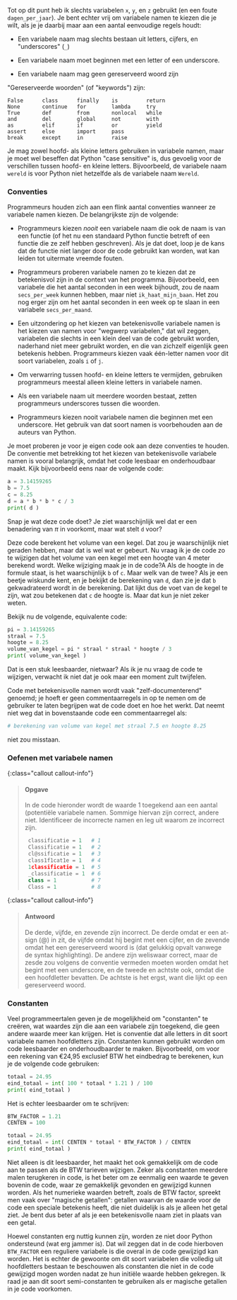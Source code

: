 Tot op dit punt heb ik slechts variabelen `x`, `y`, en `z` gebruikt (en
een foute `dagen_per_jaar`). Je bent echter vrij om variabele namen te
kiezen die je wilt, als je je daarbij maar aan een aantal eenvoudige
regels houdt:

-   Een variabele naam mag slechts bestaan uit letters, cijfers, en
    "underscores" (`_`)

-   Een variabele naam moet beginnen met een letter of een underscore.

-   Een variabele naam mag geen gereserveerd woord zijn

"Gereserveerde woorden" (of "keywords") zijn:

    False      class      finally    is         return
    None       continue   for        lambda     try
    True       def        from       nonlocal   while
    and        del        global     not        with
    as         elif       if         or         yield
    assert     else       import     pass
    break      except     in         raise

Je mag zowel hoofd- als kleine letters gebruiken in variabele namen,
maar je moet wel beseffen dat Python "case sensitive" is, dus gevoelig
voor de verschillen tussen hoofd- en kleine letters. Bijvoorbeeld, de
variabele naam `wereld` is voor Python niet hetzelfde als de variabele
naam `Wereld`.

### Conventies 

Programmeurs houden zich aan een flink aantal conventies wanneer ze 
variabele namen kiezen. De belangrijkste zijn de volgende:

-   Programmeurs kiezen *nooit* een variabele naam die ook de naam is
    van een functie (of het nu een standaard Python functie betreft of
    een functie die ze zelf hebben geschreven). Als je dat doet, loop je
    de kans dat de functie niet langer door de code gebruikt kan worden,
    wat kan leiden tot uitermate vreemde fouten.

-   Programmeurs proberen variabele namen zo te kiezen dat ze
    betekenisvol zijn in de context van het programma. Bijvoorbeeld, een
    variabele die het aantal seconden in een week bijhoudt, zou de naam
    `secs_per_week` kunnen hebben, maar niet `ik_haat_mijn_baan`. Het
    zou nog erger zijn om het aantal seconden in een week op te slaan in
    een variabele `secs_per_maand`.

-   Een uitzondering op het kiezen van betekenisvolle variabele namen is
    het kiezen van namen voor "wegwerp variabelen," dat wil zeggen,
    variabelen die slechts in een klein deel van de code gebruikt
    worden, naderhand niet meer gebruikt worden, en die van zichzelf
    eigenlijk geen betekenis hebben. Programmeurs kiezen vaak één-letter
    namen voor dit soort variabelen, zoals `i` of `j`.

-   Om verwarring tussen hoofd- en kleine letters te vermijden,
    gebruiken programmeurs meestal alleen kleine letters in variabele
    namen.

-   Als een variabele naam uit meerdere woorden bestaat, zetten
    programmeurs underscores tussen die woorden.

-   Programmeurs kiezen nooit variabele namen die beginnen met een
    underscore. Het gebruik van dat soort namen is voorbehouden aan de
    auteurs van Python.

Je moet proberen je voor je eigen code ook aan deze conventies te
houden. De conventie met betrekking tot het kiezen van betekenisvolle
variabele namen is vooral belangrijk, omdat het code leesbaar en
onderhoudbaar maakt. Kijk bijvoorbeeld eens naar de volgende code:

```python
a = 3.14159265
b = 7.5
c = 8.25
d = a * b * b * c / 3
print( d )
```

Snap je wat deze code doet? Je ziet waarschijnlijk wel dat er een
benadering van $\pi$ in voorkomt, maar wat stelt `d` voor?

Deze code berekent het volume van een kegel. Dat zou je waarschijnlijk
niet geraden hebben, maar dat is wel wat er gebeurt. Nu vraag ik je de
code zo te wijzigen dat het volume van een kegel met een hoogte van 4
meter berekend wordt. Welke wijziging maak je in de code?A Als de hoogte
in de formule staat, is het waarschijnlijk `b` of `c`. Maar welk van de
twee? Als je een beetje wiskunde kent, en je bekijkt de berekening van
`d`, dan zie je dat `b` gekwadrateerd wordt in de berekening. Dat lijkt
dus de voet van de kegel te zijn, wat zou betekenen dat `c` de hoogte
is. Maar dat kun je niet zeker weten.

Bekijk nu de volgende, equivalente code:

```python
pi = 3.14159265
straal = 7.5
hoogte = 8.25
volume_van_kegel = pi * straal * straal * hoogte / 3
print( volume_van_kegel )
```

Dat is een stuk leesbaarder, nietwaar? Als ik je nu vraag de code te
wijzigen, verwacht ik niet dat je ook maar een moment zult twijfelen.

Code met betekenisvolle namen wordt vaak "zelf-documenterend" genoemd;
je hoeft er geen commentaarregels in op te nemen om de gebruiker te
laten begrijpen wat de code doet en hoe het werkt. Dat neemt niet weg
dat in bovenstaande code een commentaarregel als:  

```python
# berekening van volume van kegel met straal 7.5 en hoogte 8.25
```
  
niet zou misstaan.

### Oefenen met variabele namen

{:class="callout callout-info"}
> #### Opgave
> In de code hieronder wordt de waarde 1 toegekend aan een aantal (potentiële variabele namen. Sommige hiervan zijn correct, andere niet. Identificeer de incorrecte namen en leg uit waarom ze incorrect zijn.
> ```python
>  classificatie = 1   # 1
>  Classificatie = 1   # 2
>  cl@ssificatie = 1   # 3
>  class1f1cat1e = 1   # 4
>  1classificatie = 1  # 5
>  _classificatie = 1  # 6
>  class = 1           # 7
>  Class = 1           # 8
>  ```

{:class="callout callout-info"}
>  #### Antwoord
> De derde, vijfde, en zevende zijn incorrect. De derde omdat er een at-sign ($@$) in zit, de vijfde omdat hij begint met een cijfer, en de zevende omdat het een gereserveerd woord is (dat gelukkig opvalt vanwege de syntax highlighting). De andere zijn weliswaar correct, maar de zesde zou volgens de conventie vermeden moeten worden omdat het begint met een underscore, en de tweede en achtste ook, omdat die een hoofdletter bevatten. De achtste is het ergst, want die lijkt op een gereserveerd woord.

### Constanten

Veel programmeertalen geven je de mogelijkheid om "constanten" te
creëren, wat waardes zijn die aan een variabele zijn toegekend, die geen
andere waarde meer kan krijgen. Het is conventie dat alle letters in dit
soort variabele namen hoofdletters zijn. Constanten kunnen gebruikt
worden om code leesbaarder en onderhoudbaarder te maken. Bijvoorbeeld,
om voor een rekening van €24,95 exclusief BTW het eindbedrag te
berekenen, kun je de volgende code gebruiken:

```python
totaal = 24.95
eind_totaal = int( 100 * totaal * 1.21 ) / 100
print( eind_totaal )
```

Het is echter leesbaarder om te schrijven:

```python
BTW_FACTOR = 1.21
CENTEN = 100

totaal = 24.95
eind_totaal = int( CENTEN * totaal * BTW_FACTOR ) / CENTEN
print( eind_totaal )
```

Niet alleen is dit leesbaarder, het maakt het ook gemakkelijk om de code
aan te passen als de BTW tarieven wijzigen. Zeker als constanten
meerdere malen terugkeren in code, is het beter om ze eenmalig een
waarde te geven bovenin de code, waar ze gemakkelijk gevonden en
gewijzigd kunnen worden. Als het numerieke waarden betreft, zoals de BTW
factor, spreekt men vaak over "magische getallen": getallen waarvan de
waarde voor de code een speciale betekenis heeft, die niet duidelijk is
als je alleen het getal ziet. Je bent dus beter af als je een
betekenisvolle naam ziet in plaats van een getal.

Hoewel constanten erg nuttig kunnen zijn, worden ze niet door Python
ondersteund (wat erg jammer is). Dat wil zeggen dat in de code hierboven
`BTW_FACTOR` een reguliere variabele is die overal in de code gewijzigd
kan worden. Het is echter de gewoonte om dit soort variabelen die
volledig uit hoofdletters bestaan te beschouwen als constanten die niet
in de code gewijzigd mogen worden nadat ze hun initiële waarde hebben
gekregen. Ik raad je aan dit soort semi-constanten te gebruiken als er
magische getallen in je code voorkomen.

